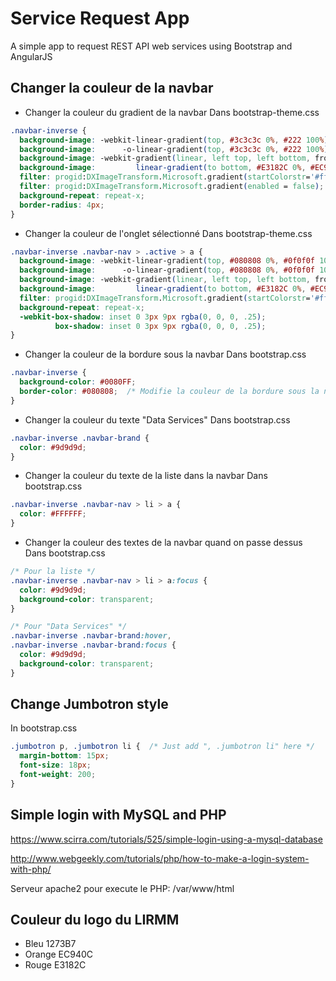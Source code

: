 # Service Request App

A simple app to request REST API web services using Bootstrap and AngularJS


## Changer la couleur de la navbar

* Changer la couleur du gradient de la navbar
Dans bootstrap-theme.css	

```css
.navbar-inverse {
  background-image: -webkit-linear-gradient(top, #3c3c3c 0%, #222 100%);
  background-image:      -o-linear-gradient(top, #3c3c3c 0%, #222 100%);
  background-image: -webkit-gradient(linear, left top, left bottom, from(#3c3c3c), to(#222));
  background-image:         linear-gradient(to bottom, #E3182C 0%, #EC940C 100%);  /* Gradient entre ces 2 couleurs */
  filter: progid:DXImageTransform.Microsoft.gradient(startColorstr='#ff3c3c3c', endColorstr='#ff222222', GradientType=0);
  filter: progid:DXImageTransform.Microsoft.gradient(enabled = false);
  background-repeat: repeat-x;
  border-radius: 4px;
}
```

* Changer la couleur de l'onglet sélectionné
Dans bootstrap-theme.css

```css
.navbar-inverse .navbar-nav > .active > a {
  background-image: -webkit-linear-gradient(top, #080808 0%, #0f0f0f 100%);
  background-image:      -o-linear-gradient(top, #080808 0%, #0f0f0f 100%);
  background-image: -webkit-gradient(linear, left top, left bottom, from(#080808), to(#0f0f0f));
  background-image:         linear-gradient(to bottom, #E3182C 0%, #EC940C 100%);   /* Ici */
  filter: progid:DXImageTransform.Microsoft.gradient(startColorstr='#ff080808', endColorstr='#ff0f0f0f', GradientType=0);
  background-repeat: repeat-x;
  -webkit-box-shadow: inset 0 3px 9px rgba(0, 0, 0, .25);
          box-shadow: inset 0 3px 9px rgba(0, 0, 0, .25);
}
```

* Changer la couleur de la bordure sous la navbar
Dans bootstrap.css

```css
.navbar-inverse {
  background-color: #0080FF;
  border-color: #080808;  /* Modifie la couleur de la bordure sous la navbar */
}
```

* Changer la couleur du texte "Data Services"
Dans bootstrap.css

```css
.navbar-inverse .navbar-brand {
  color: #9d9d9d;
}
```

* Changer la couleur du texte de la liste dans la navbar
Dans bootstrap.css

```css
.navbar-inverse .navbar-nav > li > a {
  color: #FFFFFF;
}
```

* Changer la couleur des textes de la navbar quand on passe dessus
Dans bootstrap.css

```css
/* Pour la liste */
.navbar-inverse .navbar-nav > li > a:focus {
  color: #9d9d9d;
  background-color: transparent;
}

/* Pour "Data Services" */
.navbar-inverse .navbar-brand:hover,
.navbar-inverse .navbar-brand:focus {
  color: #9d9d9d;
  background-color: transparent;
}
```

## Change Jumbotron style
In bootstrap.css

```css
.jumbotron p, .jumbotron li {  /* Just add ", .jumbotron li" here */
  margin-bottom: 15px;
  font-size: 18px;
  font-weight: 200;
}
```

## Simple login with MySQL and PHP

https://www.scirra.com/tutorials/525/simple-login-using-a-mysql-database

http://www.webgeekly.com/tutorials/php/how-to-make-a-login-system-with-php/

Serveur apache2 pour execute le PHP:
/var/www/html


## Couleur du logo du LIRMM

* Bleu
1273B7
* Orange
EC940C
* Rouge
E3182C
